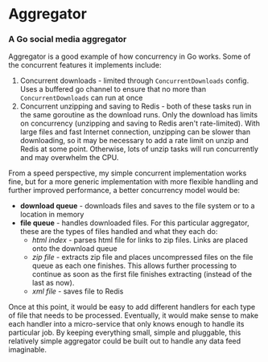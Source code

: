


# Aggregator
### A Go social media aggregator

Aggregator is a good example of how concurrency in Go works. Some of the concurrent features it implements include:

1. Concurrent downloads - limited through `ConcurrentDownloads` config. Uses a buffered go channel to ensure that no more than `ConcurrentDownloads` can run at once
2. Concurrent unzipping and saving to Redis - both of these tasks run in the same goroutine as the download runs. Only the download has limits on concurrency (unzipping and saving to Redis aren't rate-limited). With large files and fast Internet connection, unzipping can be slower than downloading, so it may be necessary to add a rate limit on unzip and Redis at some point. Otherwise, lots of unzip tasks will run concurrently and may overwhelm the CPU.

From a speed perspective, my simple concurrent implementation works fine, but for a more generic implementation with more flexible handling and further improved performance, a better concurrency model would be:

 - **download queue** - downloads files and saves to the file system or to a location in memory
 - **file queue** - handles downloaded files. For this particular aggregator, these are the types of files handled and what they each do:
	 - *html index* - parses html file for links to zip files. Links are placed onto the download queue
	 - *zip file* - extracts zip file and places uncompressed files on the file queue as each one finishes. This allows further processing to continue as soon as the first file finishes extracting (instead of the last as now).
	 - *xml file* - saves file to Redis

Once at this point, it would be easy to add different handlers for each type of file that needs to be processed. Eventually, it would make sense to make each handler into a micro-service that only knows enough to handle its particular job. By keeping everything small, simple and pluggable, this relatively simple aggregator could be built out to handle any data feed imaginable.



